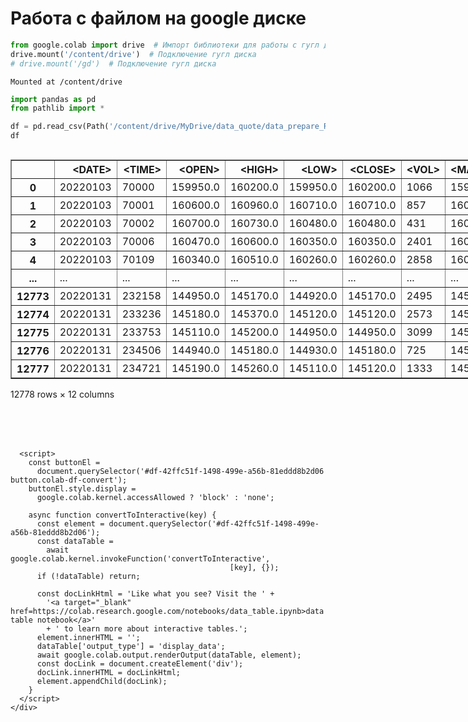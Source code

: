 # Работа с файлом на google диске


```python
from google.colab import drive  # Импорт библиотеки для работы с гугл диском
drive.mount('/content/drive')  # Подключение гугл диска
# drive.mount('/gd')  # Подключение гугл диска
```

    Mounted at /content/drive
    


```python
import pandas as pd
from pathlib import *

df = pd.read_csv(Path('/content/drive/MyDrive/data_quote/data_prepare_RTS_range_mvc_tpsl_sec/SPFB.RTS_00_range250_splice_2022.txt'), delimiter=',')
df
```





  <div id="df-42ffc51f-1498-499e-a56b-81eddd8b2d06">
    <div class="colab-df-container">
      <div>
<style scoped>
    .dataframe tbody tr th:only-of-type {
        vertical-align: middle;
    }

    .dataframe tbody tr th {
        vertical-align: top;
    }

    .dataframe thead th {
        text-align: right;
    }
</style>
<table border="1" class="dataframe">
  <thead>
    <tr style="text-align: right;">
      <th></th>
      <th>&lt;DATE&gt;</th>
      <th>&lt;TIME&gt;</th>
      <th>&lt;OPEN&gt;</th>
      <th>&lt;HIGH&gt;</th>
      <th>&lt;LOW&gt;</th>
      <th>&lt;CLOSE&gt;</th>
      <th>&lt;VOL&gt;</th>
      <th>&lt;MAX_VOLUME_PRICE&gt;</th>
      <th>&lt;MAX_VOLUME_CLUSTER&gt;</th>
      <th>&lt;TP_SL&gt;</th>
      <th>&lt;SEC&gt;</th>
      <th>&lt;PER&gt;</th>
    </tr>
  </thead>
  <tbody>
    <tr>
      <th>0</th>
      <td>20220103</td>
      <td>70000</td>
      <td>159950.0</td>
      <td>160200.0</td>
      <td>159950.0</td>
      <td>160200.0</td>
      <td>1066</td>
      <td>159970.0</td>
      <td>135</td>
      <td>1</td>
      <td>1</td>
      <td>0.08</td>
    </tr>
    <tr>
      <th>1</th>
      <td>20220103</td>
      <td>70001</td>
      <td>160600.0</td>
      <td>160960.0</td>
      <td>160710.0</td>
      <td>160710.0</td>
      <td>857</td>
      <td>160960.0</td>
      <td>121</td>
      <td>3</td>
      <td>1</td>
      <td>0.00</td>
    </tr>
    <tr>
      <th>2</th>
      <td>20220103</td>
      <td>70002</td>
      <td>160700.0</td>
      <td>160730.0</td>
      <td>160480.0</td>
      <td>160480.0</td>
      <td>431</td>
      <td>160600.0</td>
      <td>147</td>
      <td>3</td>
      <td>4</td>
      <td>0.52</td>
    </tr>
    <tr>
      <th>3</th>
      <td>20220103</td>
      <td>70006</td>
      <td>160470.0</td>
      <td>160600.0</td>
      <td>160350.0</td>
      <td>160350.0</td>
      <td>2401</td>
      <td>160510.0</td>
      <td>350</td>
      <td>3</td>
      <td>63</td>
      <td>0.36</td>
    </tr>
    <tr>
      <th>4</th>
      <td>20220103</td>
      <td>70109</td>
      <td>160340.0</td>
      <td>160510.0</td>
      <td>160260.0</td>
      <td>160260.0</td>
      <td>2858</td>
      <td>160370.0</td>
      <td>212</td>
      <td>3</td>
      <td>275</td>
      <td>0.56</td>
    </tr>
    <tr>
      <th>...</th>
      <td>...</td>
      <td>...</td>
      <td>...</td>
      <td>...</td>
      <td>...</td>
      <td>...</td>
      <td>...</td>
      <td>...</td>
      <td>...</td>
      <td>...</td>
      <td>...</td>
      <td>...</td>
    </tr>
    <tr>
      <th>12773</th>
      <td>20220131</td>
      <td>232158</td>
      <td>144950.0</td>
      <td>145170.0</td>
      <td>144920.0</td>
      <td>145170.0</td>
      <td>2495</td>
      <td>145050.0</td>
      <td>263</td>
      <td>0</td>
      <td>638</td>
      <td>0.52</td>
    </tr>
    <tr>
      <th>12774</th>
      <td>20220131</td>
      <td>233236</td>
      <td>145180.0</td>
      <td>145370.0</td>
      <td>145120.0</td>
      <td>145120.0</td>
      <td>2573</td>
      <td>145330.0</td>
      <td>227</td>
      <td>0</td>
      <td>317</td>
      <td>0.16</td>
    </tr>
    <tr>
      <th>12775</th>
      <td>20220131</td>
      <td>233753</td>
      <td>145110.0</td>
      <td>145200.0</td>
      <td>144950.0</td>
      <td>144950.0</td>
      <td>3099</td>
      <td>145100.0</td>
      <td>247</td>
      <td>-1</td>
      <td>433</td>
      <td>0.40</td>
    </tr>
    <tr>
      <th>12776</th>
      <td>20220131</td>
      <td>234506</td>
      <td>144940.0</td>
      <td>145180.0</td>
      <td>144930.0</td>
      <td>145180.0</td>
      <td>725</td>
      <td>145080.0</td>
      <td>89</td>
      <td>0</td>
      <td>135</td>
      <td>0.60</td>
    </tr>
    <tr>
      <th>12777</th>
      <td>20220131</td>
      <td>234721</td>
      <td>145190.0</td>
      <td>145260.0</td>
      <td>145110.0</td>
      <td>145120.0</td>
      <td>1333</td>
      <td>145230.0</td>
      <td>277</td>
      <td>0</td>
      <td>900</td>
      <td>2.00</td>
    </tr>
  </tbody>
</table>
<p>12778 rows × 12 columns</p>
</div>
      <button class="colab-df-convert" onclick="convertToInteractive('df-42ffc51f-1498-499e-a56b-81eddd8b2d06')"
              title="Convert this dataframe to an interactive table."
              style="display:none;">

  <svg xmlns="http://www.w3.org/2000/svg" height="24px"viewBox="0 0 24 24"
       width="24px">
    <path d="M0 0h24v24H0V0z" fill="none"/>
    <path d="M18.56 5.44l.94 2.06.94-2.06 2.06-.94-2.06-.94-.94-2.06-.94 2.06-2.06.94zm-11 1L8.5 8.5l.94-2.06 2.06-.94-2.06-.94L8.5 2.5l-.94 2.06-2.06.94zm10 10l.94 2.06.94-2.06 2.06-.94-2.06-.94-.94-2.06-.94 2.06-2.06.94z"/><path d="M17.41 7.96l-1.37-1.37c-.4-.4-.92-.59-1.43-.59-.52 0-1.04.2-1.43.59L10.3 9.45l-7.72 7.72c-.78.78-.78 2.05 0 2.83L4 21.41c.39.39.9.59 1.41.59.51 0 1.02-.2 1.41-.59l7.78-7.78 2.81-2.81c.8-.78.8-2.07 0-2.86zM5.41 20L4 18.59l7.72-7.72 1.47 1.35L5.41 20z"/>
  </svg>
      </button>

  <style>
    .colab-df-container {
      display:flex;
      flex-wrap:wrap;
      gap: 12px;
    }

    .colab-df-convert {
      background-color: #E8F0FE;
      border: none;
      border-radius: 50%;
      cursor: pointer;
      display: none;
      fill: #1967D2;
      height: 32px;
      padding: 0 0 0 0;
      width: 32px;
    }

    .colab-df-convert:hover {
      background-color: #E2EBFA;
      box-shadow: 0px 1px 2px rgba(60, 64, 67, 0.3), 0px 1px 3px 1px rgba(60, 64, 67, 0.15);
      fill: #174EA6;
    }

    [theme=dark] .colab-df-convert {
      background-color: #3B4455;
      fill: #D2E3FC;
    }

    [theme=dark] .colab-df-convert:hover {
      background-color: #434B5C;
      box-shadow: 0px 1px 3px 1px rgba(0, 0, 0, 0.15);
      filter: drop-shadow(0px 1px 2px rgba(0, 0, 0, 0.3));
      fill: #FFFFFF;
    }
  </style>

      <script>
        const buttonEl =
          document.querySelector('#df-42ffc51f-1498-499e-a56b-81eddd8b2d06 button.colab-df-convert');
        buttonEl.style.display =
          google.colab.kernel.accessAllowed ? 'block' : 'none';

        async function convertToInteractive(key) {
          const element = document.querySelector('#df-42ffc51f-1498-499e-a56b-81eddd8b2d06');
          const dataTable =
            await google.colab.kernel.invokeFunction('convertToInteractive',
                                                     [key], {});
          if (!dataTable) return;

          const docLinkHtml = 'Like what you see? Visit the ' +
            '<a target="_blank" href=https://colab.research.google.com/notebooks/data_table.ipynb>data table notebook</a>'
            + ' to learn more about interactive tables.';
          element.innerHTML = '';
          dataTable['output_type'] = 'display_data';
          await google.colab.output.renderOutput(dataTable, element);
          const docLink = document.createElement('div');
          docLink.innerHTML = docLinkHtml;
          element.appendChild(docLink);
        }
      </script>
    </div>
  </div>



